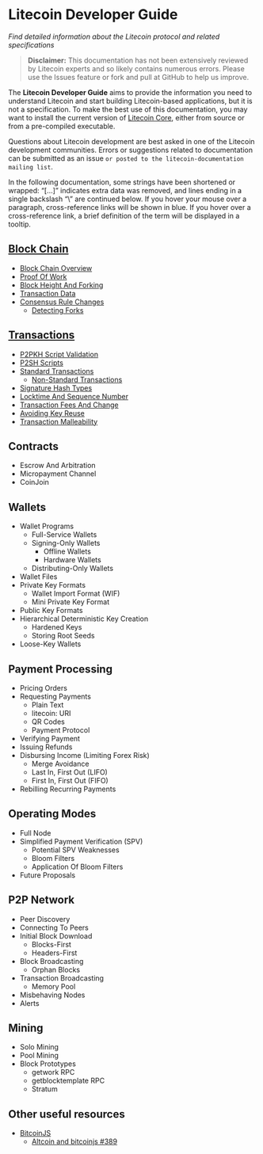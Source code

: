 # Litecoin Developer Guide
_Find detailed information about the Litecoin protocol and related specifications_

> **Disclaimer:** This documentation has not been extensively reviewed by Litecoin experts and so likely contains numerous errors. Please use the Issues feature or fork and pull at GitHub to help us improve.

The **Litecoin Developer Guide** aims to provide the information you need to understand Litecoin and start building Litecoin-based applications, but it is not a specification. To make the best use of this documentation, you may want to install the current version of [Litecoin Core](https://www.litecoin.org), either from source or from a pre-compiled executable.

Questions about Litecoin development are best asked in one of the Litecoin development communities. Errors or suggestions related to documentation can be submitted as an issue `or posted to the litecoin-documentation mailing list`.

In the following documentation, some strings have been shortened or wrapped: “[…]” indicates extra data was removed, and lines ending in a single backslash “\” are continued below. If you hover your mouse over a paragraph, cross-reference links will be shown in blue. If you hover over a cross-reference link, a brief definition of the term will be displayed in a tooltip.

## [Block Chain](Block-Chain.md)
- [Block Chain Overview](Block-Chain.md#block-chain-overview)
- [Proof Of Work](Block-Chain.md#proof-of-work)
- [Block Height And Forking](Block-Chain.md#block-height-and-forking)
- [Transaction Data](Block-Chain.md#transaction-data)
- [Consensus Rule Changes](Block-Chain.md#consensus-rule-changes)
  - [Detecting Forks](Block-Chain.md#detecting-forks)
    
## [Transactions](Transactions.md)
- [P2PKH Script Validation](Transactions.md#p2pkh-script-validation)
- [P2SH Scripts](Transactions.md#p2sh-scripts)
- [Standard Transactions](Transactions.md#standard-transactions)
  - [Non-Standard Transactions](Transactions.md#non-standard-transactions)
- [Signature Hash Types](Transactions.md#signature-hash-types)
- [Locktime And Sequence Number](Transactions.md#locktime-and-sequence-number)
- [Transaction Fees And Change](Transactions.md#transaction-fees-and-change)
- [Avoiding Key Reuse](Transactions.md#avoiding-key-reuse)
- [Transaction Malleability](Transactions.md#transaction-malleability)

## Contracts
- Escrow And Arbitration
- Micropayment Channel
- CoinJoin

## Wallets
- Wallet Programs
  - Full-Service Wallets
  - Signing-Only Wallets
    - Offline Wallets
    - Hardware Wallets
  - Distributing-Only Wallets
- Wallet Files
- Private Key Formats
  - Wallet Import Format (WIF)
  - Mini Private Key Format
- Public Key Formats
- Hierarchical Deterministic Key Creation
  - Hardened Keys
  - Storing Root Seeds
- Loose-Key Wallets

## Payment Processing
- Pricing Orders
- Requesting Payments
  - Plain Text
  - litecoin: URI
  - QR Codes
  - Payment Protocol
- Verifying Payment
- Issuing Refunds
- Disbursing Income (Limiting Forex Risk)
  - Merge Avoidance
  - Last In, First Out (LIFO)
  - First In, First Out (FIFO)
- Rebilling Recurring Payments

## Operating Modes
- Full Node
- Simplified Payment Verification (SPV)
  - Potential SPV Weaknesses
  - Bloom Filters
  - Application Of Bloom Filters
- Future Proposals

## P2P Network
- Peer Discovery
- Connecting To Peers
- Initial Block Download
  - Blocks-First
  - Headers-First
- Block Broadcasting
  - Orphan Blocks
- Transaction Broadcasting
  - Memory Pool
- Misbehaving Nodes
- Alerts

## Mining
- Solo Mining
- Pool Mining
- Block Prototypes
  - getwork RPC
  - getblocktemplate RPC
  - Stratum

## Other useful resources
- [BitcoinJS](https://github.com/bitcoinjs/bitcoinjs-lib)
  - [Altcoin and bitcoinjs #389](https://github.com/bitcoinjs/bitcoinjs-lib/issues/389)
